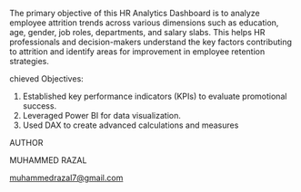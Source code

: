 The primary objective of this HR Analytics Dashboard is to analyze employee attrition trends across various dimensions such as education, age, gender, job roles, departments, and salary slabs. This helps HR professionals and decision-makers understand the key factors contributing to attrition and identify areas for improvement in employee retention strategies.

chieved Objectives:

1. Established key performance indicators (KPIs) to evaluate promotional success.
2. Leveraged Power BI for data visualization.
3. Used DAX to create advanced calculations and measures


 AUTHOR
 
 MUHAMMED RAZAL

muhammedrazal7@gmail.com
